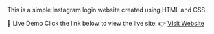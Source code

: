 This is a simple Instagram login website created using HTML and CSS.

🚀 Live Demo
Click the link below to view the live site:
👉 [Visit Website](https://Amaldeep98.github.io/Instagram-cloned/)
